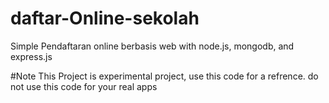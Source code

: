 # daftar-Online-sekolah
Simple Pendaftaran online berbasis web with node.js, mongodb, and express.js

#Note
This Project is experimental project, use this code for a refrence. do not use this code for your real apps 
